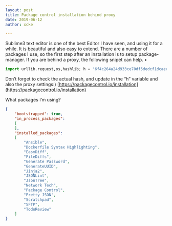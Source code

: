 ```yaml
---
layout: post
title: Package control installation behind proxy
date: 2019-06-12
author: xcke

---
```

Sublime3 text editor is one of the best Editor I have seen, and using it for a while. It is beautiful and also easy to extend. There are a number of packages I use, so the first step after an installation is to setup package-manager. 
If you are behind a proxy, the following snipet can help. •

```python
import urllib.request,os,hashlib; h = '6f4c264a24d933ce70df5dedcf1dcaee' + 'ebe013ee18cced0ef93d5f746d80ef60'; pf = 'Package Control.sublime-package'; ipp = sublime.installed_packages_path(); urllib.request.install_opener( urllib.request.build_opener( urllib.request.ProxyHandler({"http":"http://[proxy_username]:[proxy_password]@[proxy_IP_or_host]:[proxy_port]"})) ); by = urllib.request.urlopen( 'http://sublime.wbond.net/' + pf.replace(' ', '%20')).read(); dh = hashlib.sha256(by).hexdigest(); print('Error validating download (got %s instead of %s), please try manual install' % (dh, h)) if dh != h else open(os.path.join( ipp, pf), 'wb' ).write(by);

```

Don’t forget to check the actual hash, and update in the “h” variable and also the proxy settings:)
[https://packagecontrol.io/installation](https://packagecontrol.io/installation)

What packages I’m using? 

```json
{
	"bootstrapped": true,
	"in_process_packages":
	[
	],
	"installed_packages":
	[
		"Ansible",
		"Dockerfile Syntax Highlighting",
		"EasyDiff",
		"FileDiffs",
		"Generate Password",
		"GenerateUUID",
		"Jinja2",
		"JSONLint",
		"JsonTree",
		"Network Tech",
		"Package Control",
		"Pretty JSON",
		"Scratchpad",
		"SFTP",
		"TodoReview"
	]
}
```

